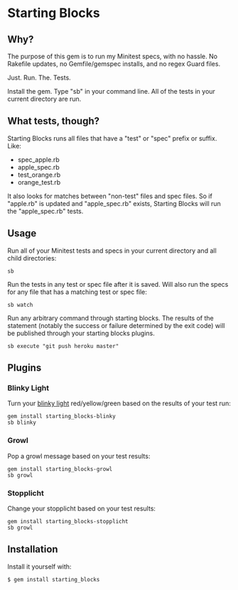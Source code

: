 # Starting Blocks

## Why?

The purpose of this gem is to run my Minitest specs, with no hassle. No Rakefile updates, no Gemfile/gemspec installs, and no regex Guard files.

Just. Run. The. Tests.

Install the gem. Type "sb" in your command line.  All of the tests in your current directory are run. 

## What tests, though?

Starting Blocks runs all files that have a "test" or "spec" prefix or suffix.  Like:

* spec_apple.rb
* apple_spec.rb
* test_orange.rb
* orange_test.rb

It also looks for matches between "non-test" files and spec files.  So if "apple.rb" is updated and "apple_spec.rb" exists, Starting Blocks will run the "apple_spec.rb" tests.


## Usage

Run all of your Minitest tests and specs in your current directory and all child directories:

````
sb
````

Run the tests in any test or spec file after it is saved. Will also run the specs for any file that has a matching test or spec file:

````
sb watch
````

Run any arbitrary command through starting blocks. The results of the statement (notably the success or failure determined by the exit code) will be published through your starting blocks plugins.

````
sb execute "git push heroku master"
````

## Plugins

### Blinky Light
Turn your [blinky light](https://github.com/perryn/blinky) red/yellow/green based on the results of your test run:

````
gem install starting_blocks-blinky
sb blinky
````

### Growl
Pop a growl message based on your test results:

````
gem install starting_blocks-growl
sb growl
````

### Stopplicht

Change your stopplicht based on your test results:

````
gem install starting_blocks-stopplicht
sb growl
````

## Installation

Install it yourself with:

    $ gem install starting_blocks
